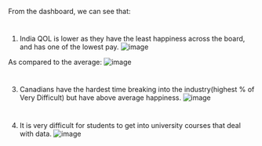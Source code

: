 From the dashboard, we can see that:
#
1. India QOL is lower as they have the least happiness across the board, and has one of the lowest pay.
![image](https://github.com/dandanZ-Z/Portfolio-Projects-/assets/130724132/70638ec8-8554-4b5b-b0d6-64941609c561)



As compared to the average:
![image](https://github.com/dandanZ-Z/Portfolio-Projects-/assets/130724132/2c31cc26-3695-4a93-b67f-602e6e7a8f98)

#
3. Canadians have the hardest time breaking into the industry(highest % of Very Difficult) but have above average happiness.
![image](https://github.com/dandanZ-Z/Portfolio-Projects-/assets/130724132/d4740efa-2e52-4e6a-abf2-ad0bf9792c50)


#

4. It is very difficult for students to get into university courses that deal with data.
![image](https://github.com/dandanZ-Z/Portfolio-Projects-/assets/130724132/99ae72ff-946a-4dcd-a367-91dd25abff0a)
